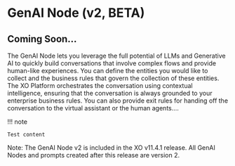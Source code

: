 # GenAI Node (v2, BETA)

## Coming Soon...

The GenAI Node lets you leverage the full potential of LLMs and Generative AI to quickly build conversations that involve complex flows and provide human-like experiences. You can define the entities you would like to collect and the business rules that govern the collection of these entities. The XO Platform orchestrates the conversation using contextual intelligence, ensuring that the conversation is always grounded to your enterprise business rules. You can also provide exit rules for handing off the conversation to the virtual assistant or the human agents....

!!! note

    Test content
Note: The GenAI Node v2 is included in the XO v11.4.1 release. All GenAI Nodes and prompts created after this release are version 2. 